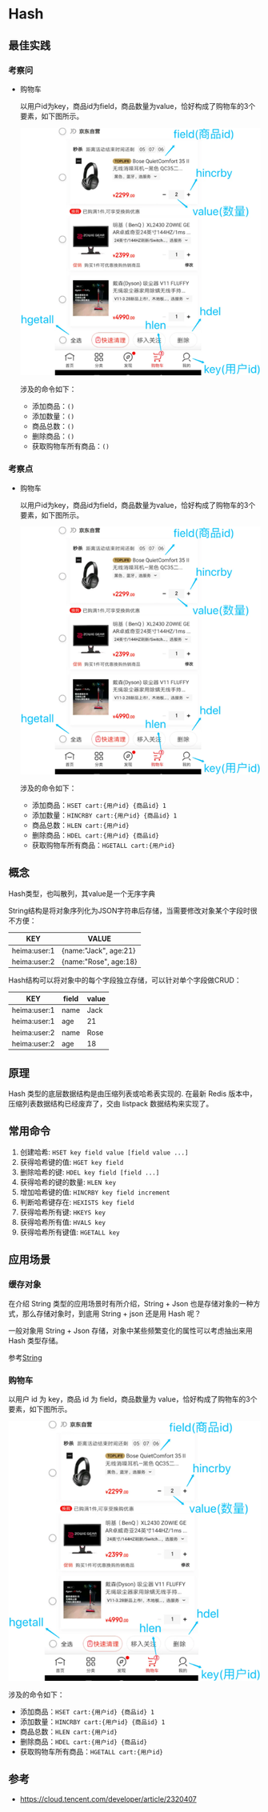 # Hash

## 最佳实践

### 考察问

- 购物车

    以用户id为key，商品id为field，商品数量为value，恰好构成了购物车的3个要素，如下图所示。

    ![alt text](redis数据类型/hash_购物车.png)

    涉及的命令如下：

    - 添加商品：`()`
    - 添加数量：`()`
    - 商品总数：`()`
    - 删除商品：`()`
    - 获取购物车所有商品：`()`



### 考察点

- 购物车

    以用户id为key，商品id为field，商品数量为value，恰好构成了购物车的3个要素，如下图所示。

    ![alt text](redis数据类型/hash_购物车.png)

    涉及的命令如下：

    - 添加商品：`HSET cart:{用户id} {商品id} 1`
    - 添加数量：`HINCRBY cart:{用户id} {商品id} 1`
    - 商品总数：`HLEN cart:{用户id}`
    - 删除商品：`HDEL cart:{用户id} {商品id}`
    - 获取购物车所有商品：`HGETALL cart:{用户id}`




## 概念
Hash类型，也叫散列，其value是一个无序字典

String结构是将对象序列化为JSON字符串后存储，当需要修改对象某个字段时很不方便：

| KEY           | VALUE                  |
|---------------|------------------------|
| heima:user:1  | {name:"Jack", age:21}  |
| heima:user:2  | {name:"Rose", age:18}  |

Hash结构可以将对象中的每个字段独立存储，可以针对单个字段做CRUD：

| KEY           | field | value |
|---------------|-------|-------|
| heima:user:1  | name  | Jack  |
| heima:user:1  | age   | 21    |
| heima:user:2  | name  | Rose  |
| heima:user:2  | age   | 18    |


## 原理

Hash 类型的底层数据结构是由压缩列表或哈希表实现的. 在最新 Redis 版本中，压缩列表数据结构已经废弃了，交由 listpack 数据结构来实现了。


## 常用命令

1. 创建哈希: `HSET key field value [field value ...]`
2. 获得哈希键的值: `HGET key field`
3. 删除哈希的键: `HDEL key field [field ...]`
4. 获得哈希的键的数量: `HLEN key`
5. 增加哈希键的值: `HINCRBY key field increment`
6. 判断哈希键存在: `HEXISTS key field`
7. 获得哈希所有键: `HKEYS key`
8. 获得哈希所有值: `HVALS key`
9. 获得哈希所有键值: `HGETALL key`



## 应用场景

### 缓存对象

在介绍 String 类型的应用场景时有所介绍，String + Json 也是存储对象的一种方式，那么存储对象时，到底用 String + json 还是用 Hash 呢？

一般对象用 String + Json 存储，对象中某些频繁变化的属性可以考虑抽出来用 Hash 类型存储。


参考[String](2_1String🔴🟨💛.md)

### 购物车


以用户 id 为 key，商品 id 为 field，商品数量为 value，恰好构成了购物车的3个要素，如下图所示。

![alt text](redis数据类型/hash_购物车.png)

涉及的命令如下：

- 添加商品：`HSET cart:{用户id} {商品id} 1`
- 添加数量：`HINCRBY cart:{用户id} {商品id} 1`
- 商品总数：`HLEN cart:{用户id}`
- 删除商品：`HDEL cart:{用户id} {商品id}`
- 获取购物车所有商品：`HGETALL cart:{用户id}`



## 参考

- https://cloud.tencent.com/developer/article/2320407














